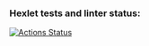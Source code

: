 ### Hexlet tests and linter status:
[![Actions Status](https://github.com/ArtyManyMan/ansible-deploy-project-76/actions/workflows/hexlet-check.yml/badge.svg)](https://github.com/ArtyManyMan/ansible-deploy-project-76/actions)